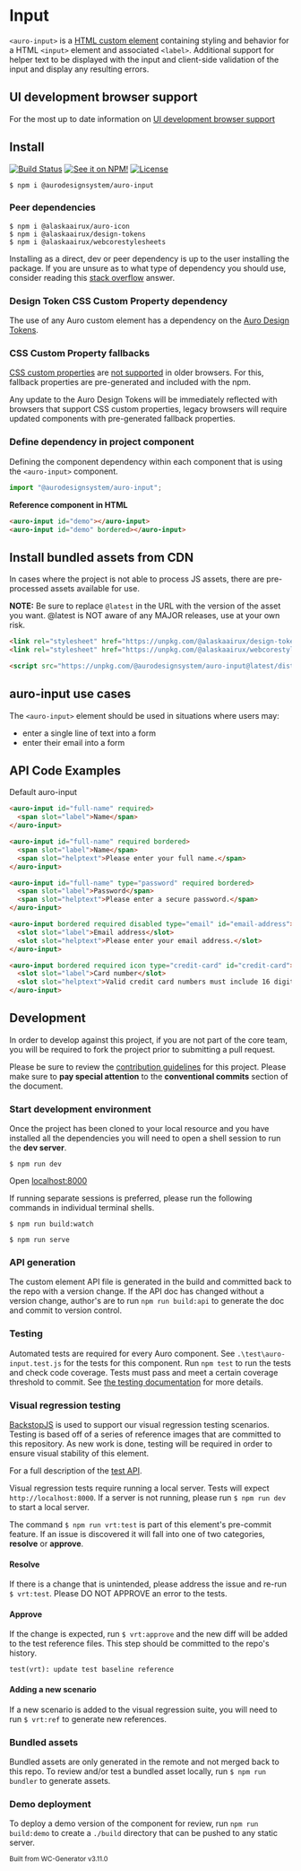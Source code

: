 # Input

`<auro-input>` is a [HTML custom element](https://developer.mozilla.org/en-US/docs/Web/Web_Components/Using_custom_elements) containing styling and behavior for a HTML `<input>` element and associated `<label>`. Additional support for helper text to be displayed with the input and client-side validation of the input and display any resulting errors.

## UI development browser support

For the most up to date information on [UI development browser support](https://auro.alaskaair.com/support/browsersSupport)

## Install

[![Build Status](https://img.shields.io/github/workflow/status/AlaskaAirlines/auro-input/Test%20and%20publish?branch=master&style=for-the-badge)](https://github.com/AlaskaAirlines/auro-input/actions?query=workflow%3A%22test+and+publish%22)
[![See it on NPM!](https://img.shields.io/npm/v/@aurodesignsystem/auro-input?style=for-the-badge&color=orange)](https://www.npmjs.com/package/@aurodesignsystem/auro-input)
[![License](https://img.shields.io/npm/l/@aurodesignsystem/auro-input?color=blue&style=for-the-badge)](https://www.apache.org/licenses/LICENSE-2.0)

```shell
$ npm i @aurodesignsystem/auro-input
```

### Peer dependencies

```shell
$ npm i @alaskaairux/auro-icon
$ npm i @alaskaairux/design-tokens
$ npm i @alaskaairux/webcorestylesheets
```

Installing as a direct, dev or peer dependency is up to the user installing the package. If you are unsure as to what type of dependency you should use, consider reading this [stack overflow](https://stackoverflow.com/questions/18875674/whats-the-difference-between-dependencies-devdependencies-and-peerdependencies) answer.

### Design Token CSS Custom Property dependency

The use of any Auro custom element has a dependency on the [Auro Design Tokens](https://auro.alaskaair.com/getting-started/developers/design-tokens).

### CSS Custom Property fallbacks

[CSS custom properties](https://developer.mozilla.org/en-US/docs/Web/CSS/Using_CSS_custom_properties) are [not supported](https://auro.alaskaair.com/support/custom-properties) in older browsers. For this, fallback properties are pre-generated and included with the npm.

Any update to the Auro Design Tokens will be immediately reflected with browsers that support CSS custom properties, legacy browsers will require updated components with pre-generated fallback properties.

### Define dependency in project component

Defining the component dependency within each component that is using the `<auro-input>` component.

```javascript
import "@aurodesignsystem/auro-input";
```

**Reference component in HTML**
<!-- AURO-GENERATED-CONTENT:START (CODE:src=./apiExamples/basic.html) -->
<!-- The below code snippet is automatically added from ./apiExamples/basic.html -->
```html
<auro-input id="demo"></auro-input>
<auro-input id="demo" bordered></auro-input>
```
<!-- AURO-GENERATED-CONTENT:END -->

## Install bundled assets from CDN

In cases where the project is not able to process JS assets, there are pre-processed assets available for use.

**NOTE:** Be sure to replace `@latest` in the URL with the version of the asset you want. @latest is NOT aware of any MAJOR releases, use at your own risk.

```html
<link rel="stylesheet" href="https://unpkg.com/@alaskaairux/design-tokens@latest/dist/tokens/CSSCustomProperties.css" />
<link rel="stylesheet" href="https://unpkg.com/@alaskaairux/webcorestylesheets@latest/dist/bundled/essentials.css" />

<script src="https://unpkg.com/@aurodesignsystem/auro-input@latest/dist/auro-input__bundled.js" type="module"></script>
```

## auro-input use cases

The `<auro-input>` element should be used in situations where users may:

* enter a single line of text into a form
* enter their email into a form

## API Code Examples

Default auro-input

<!-- AURO-GENERATED-CONTENT:START (CODE:src=./apiExamples/advanced.html) -->
<!-- The below code snippet is automatically added from ./apiExamples/advanced.html -->
```html
<auro-input id="full-name" required>
  <span slot="label">Name</span>
</auro-input>

<auro-input id="full-name" required bordered>
  <span slot="label">Name</span>
  <span slot="helptext">Please enter your full name.</span>
</auro-input>

<auro-input id="full-name" type="password" required bordered>
  <span slot="label">Password</span>
  <span slot="helptext">Please enter a secure password.</span>
</auro-input>

<auro-input bordered required disabled type="email" id="email-address">
  <slot slot="label">Email address</slot>
  <slot slot="helptext">Please enter your email address.</slot>
</auro-input>

<auro-input bordered required icon type="credit-card" id="credit-card">
  <slot slot="label">Card number</slot>
  <slot slot="helptext">Valid credit card numbers must include 16 digits (15 for Amex).</slot>
</auro-input>
```
<!-- AURO-GENERATED-CONTENT:END -->

## Development

In order to develop against this project, if you are not part of the core team, you will be required to fork the project prior to submitting a pull request.

Please be sure to review the [contribution guidelines](https://auro.alaskaair.com/contributing) for this project. Please make sure to **pay special attention** to the **conventional commits** section of the document.

### Start development environment

Once the project has been cloned to your local resource and you have installed all the dependencies you will need to open a shell session to run the **dev server**.

```shell
$ npm run dev
```

Open [localhost:8000](http://localhost:8000/)

If running separate sessions is preferred, please run the following commands in individual terminal shells.

```shell
$ npm run build:watch

$ npm run serve
```

### API generation

The custom element API file is generated in the build and committed back to the repo with a version change. If the API doc has changed without a version change, author's are to run `npm run build:api` to generate the doc and commit to version control.

### Testing

Automated tests are required for every Auro component. See `.\test\auro-input.test.js` for the tests for this component. Run `npm test` to run the tests and check code coverage. Tests must pass and meet a certain coverage threshold to commit. See [the testing documentation](https://auro.alaskaair.com/support/tests) for more details.

### Visual regression testing

[BackstopJS](https://github.com/garris/BackstopJS#backstop-features) is used to support our visual regression testing scenarios. Testing is based off of a series of reference images that are committed to this repository. As new work is done, testing will be required in order to ensure visual stability of this element.

For a full description of the [test API](https://github.com/garris/BackstopJS#using-backstopjs).

Visual regression tests require running a local server. Tests will expect `http://localhost:8000`. If a server is not running, please run `$ npm run dev` to start a local server.

The command `$ npm run vrt:test` is part of this element's pre-commit feature. If an issue is discovered it will fall into one of two categories, **resolve** or **approve**.

#### Resolve

If there is a change that is unintended, please address the issue and re-run `$ vrt:test`. Please DO NOT APPROVE an error to the tests.

#### Approve

If the change is expected, run `$ vrt:approve` and the new diff will be added to the test reference files. This step should be committed to the repo's history.

```shell
test(vrt): update test baseline reference
```

#### Adding a new scenario

If a new scenario is added to the visual regression suite, you will need to run `$ vrt:ref` to generate new references.

### Bundled assets

Bundled assets are only generated in the remote and not merged back to this repo. To review and/or test a bundled asset locally, run `$ npm run bundler` to generate assets.

### Demo deployment

To deploy a demo version of the component for review, run `npm run build:demo` to create a `./build` directory that can be pushed to any static server.

<small>Built from WC-Generator v3.11.0</small>

